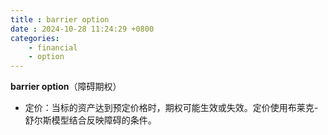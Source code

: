 ```yaml
---
title : barrier option 
date : 2024-10-28 11:24:29 +0800
categories: 
    - financial
    - option
---
```


**barrier option**（障碍期权）  
   - 定价：当标的资产达到预定价格时，期权可能生效或失效。定价使用布莱克-舒尔斯模型结合反映障碍的条件。


